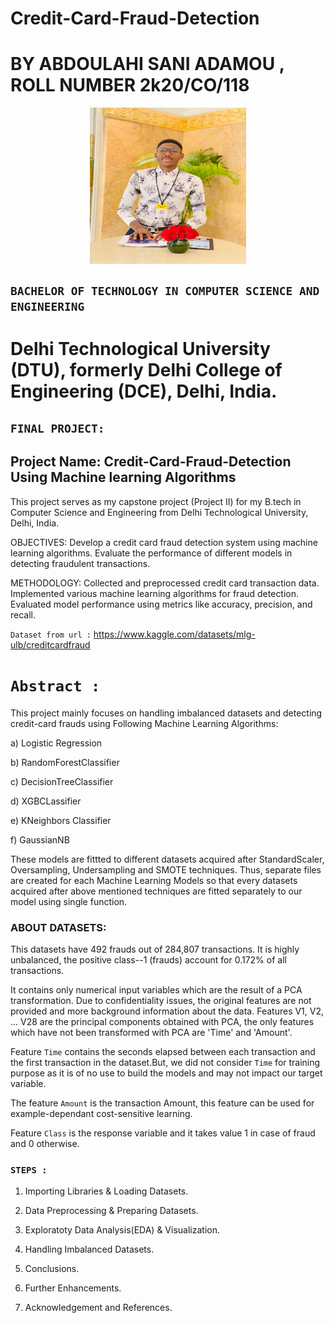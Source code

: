 # Credit-Card-Fraud-Detection 

# BY ABDOULAHI SANI ADAMOU , ROLL NUMBER 2k20/CO/118 

<div style="display: flex; justify-content: center; align-items: center;">
  <img src='./images/Me.jpg' alt='Abdoulahi Sani Adamou' height='250' width='250'/>
</div>

## `BACHELOR OF TECHNOLOGY IN COMPUTER SCIENCE AND ENGINEERING`
# Delhi Technological University (DTU), formerly Delhi College of Engineering (DCE), Delhi, India.
## `FINAL PROJECT:`
## Project Name: Credit-Card-Fraud-Detection Using Machine learning Algorithms

This project serves as my capstone project (Project II) for my B.tech in Computer Science and Engineering from Delhi Technological University, Delhi, India.

OBJECTIVES:
Develop a credit card fraud detection system using machine learning algorithms. Evaluate the performance of different models in detecting fraudulent transactions.

METHODOLOGY:
Collected and preprocessed credit card transaction data. Implemented various machine learning algorithms for fraud detection. Evaluated model performance using metrics like accuracy, precision, and recall.



`Dataset from url :` https://www.kaggle.com/datasets/mlg-ulb/creditcardfraud

# `Abstract :` 

This project mainly focuses on handling imbalanced datasets and detecting credit-card frauds using Following Machine Learning Algorithms:

a) Logistic Regression

b) RandomForestClassifier

c) DecisionTreeClassifier

d) XGBCLassifier

e) KNeighbors Classifier

f) GaussianNB 

These models are fittted to different datasets acquired after StandardScaler, Oversampling, Undersampling and SMOTE techniques.
Thus, separate files are created for each Machine Learning Models so that every datasets acquired after above mentioned techniques are fitted separately to our model using single function.


### ABOUT DATASETS: 

This datasets have 492 frauds out of 284,807 transactions. It is highly unbalanced, the positive class--1 (frauds) account for 0.172% of all transactions.

It contains only numerical input variables which are the result of a PCA transformation. Due to confidentiality issues, the original features are not provided and more background information about the data. Features V1, V2, … V28 are the principal components obtained with PCA, the only features which have not been transformed with PCA are 'Time' and 'Amount'.

Feature `Time` contains the seconds elapsed between each transaction and the first transaction in the dataset.But, we did not consider `Time` for training purpose as it is of no use to build the models and may not impact our target variable.

The feature `Amount` is the transaction Amount, this feature can be used for example-dependant cost-sensitive learning.

Feature `Class` is the response variable and it takes value 1 in case of fraud and 0 otherwise.

### `STEPS : `
 

1) Importing Libraries & Loading Datasets.

2) Data Preprocessing & Preparing Datasets.

3) Exploratoty Data Analysis(EDA) & Visualization.
  
4) Handling Imbalanced Datasets. 

5) Conclusions.

6) Further Enhancements.
  
7) Acknowledgement and References.
